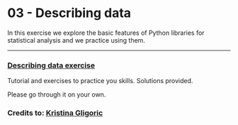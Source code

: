 # 03 - Describing data

In this exercise we explore the basic features of Python libraries for statistical analysis and we practice using them.

---

### [Describing data exercise](Describing_data_solution.ipynb)

Tutorial and exercises to practice you skills. Solutions provided.

Please go through it on your own.

### Credits to: [Kristina Gligoric](https://kristinagligoric.github.io/)
